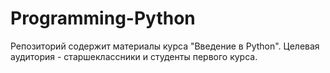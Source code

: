 # Programming-Python
Репозиторий содержит материалы курса "Введение в Python". Целевая аудитория - старшеклассники и студенты первого курса.
